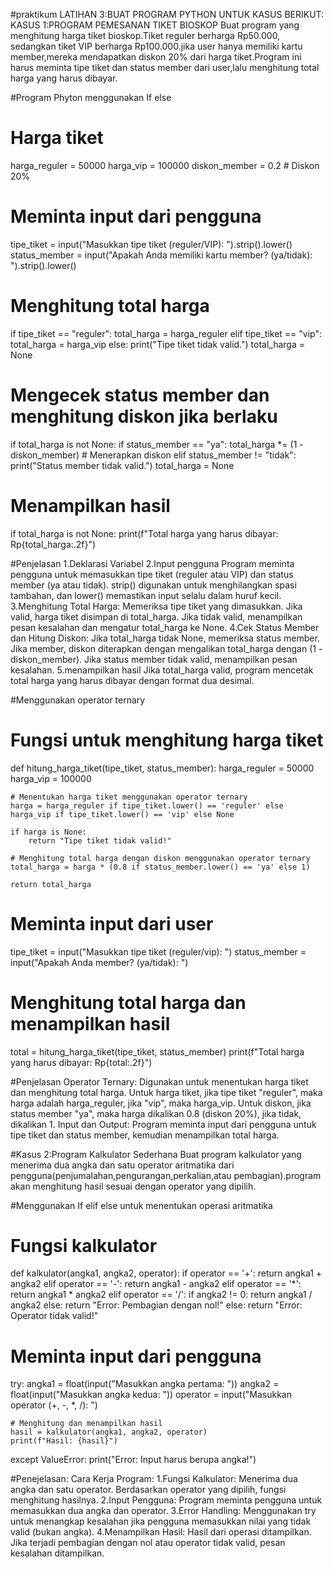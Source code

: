 #praktikum
LATIHAN 3:BUAT PROGRAM PYTHON UNTUK KASUS BERIKUT:
KASUS 1:PROGRAM PEMESANAN TIKET BIOSKOP
Buat program yang menghitung harga tiket bioskop.Tiket reguler berharga Rp50.000,
sedangkan tiket VIP berharga Rp100.000.jika user hanya memiliki kartu member,mereka
mendapatkan diskon 20% dari harga tiket.Program ini harus meminta tipe tiket dan status member dari user,lalu menghitung total harga yang harus dibayar.

#Program Phyton menggunakan If else
# Harga tiket
harga_reguler = 50000
harga_vip = 100000
diskon_member = 0.2  # Diskon 20%

# Meminta input dari pengguna
tipe_tiket = input("Masukkan tipe tiket (reguler/VIP): ").strip().lower()
status_member = input("Apakah Anda memiliki kartu member? (ya/tidak): ").strip().lower()

# Menghitung total harga
if tipe_tiket == "reguler":
    total_harga = harga_reguler
elif tipe_tiket == "vip":
    total_harga = harga_vip
else:
    print("Tipe tiket tidak valid.")
    total_harga = None

# Mengecek status member dan menghitung diskon jika berlaku
if total_harga is not None:
    if status_member == "ya":
        total_harga *= (1 - diskon_member)  # Menerapkan diskon
    elif status_member != "tidak":
        print("Status member tidak valid.")
        total_harga = None

# Menampilkan hasil
if total_harga is not None:
    print(f"Total harga yang harus dibayar: Rp{total_harga:.2f}")
    
#Penjelasan
1.Deklarasi Variabel
2.Input pengguna
Program meminta pengguna untuk memasukkan tipe tiket (reguler atau VIP) dan status member (ya atau tidak).
strip() digunakan untuk menghilangkan spasi tambahan, dan lower() memastikan input selalu dalam huruf kecil.
3.Menghitung Total Harga:
Memeriksa tipe tiket yang dimasukkan. Jika valid, harga tiket disimpan di total_harga. Jika tidak valid, menampilkan pesan kesalahan dan mengatur total_harga ke None.
4.Cek Status Member dan Hitung Diskon:
Jika total_harga tidak None, memeriksa status member. Jika member, diskon diterapkan dengan mengalikan total_harga dengan (1 - diskon_member). Jika status member tidak valid, menampilkan pesan kesalahan.
5.menampilkan hasil 
Jika total_harga valid, program mencetak total harga yang harus dibayar dengan format dua desimal.

#Menggunakan operator ternary
# Fungsi untuk menghitung harga tiket
def hitung_harga_tiket(tipe_tiket, status_member):
    harga_reguler = 50000
    harga_vip = 100000

    # Menentukan harga tiket menggunakan operator ternary
    harga = harga_reguler if tipe_tiket.lower() == 'reguler' else harga_vip if tipe_tiket.lower() == 'vip' else None

    if harga is None:
        return "Tipe tiket tidak valid!"

    # Menghitung total harga dengan diskon menggunakan operator ternary
    total_harga = harga * (0.8 if status_member.lower() == 'ya' else 1)
    
    return total_harga

# Meminta input dari user
tipe_tiket = input("Masukkan tipe tiket (reguler/vip): ")
status_member = input("Apakah Anda member? (ya/tidak): ")

# Menghitung total harga dan menampilkan hasil
total = hitung_harga_tiket(tipe_tiket, status_member)
print(f"Total harga yang harus dibayar: Rp{total:.2f}")

#Penjelasan
Operator Ternary: Digunakan untuk menentukan harga tiket dan menghitung total harga.
Untuk harga tiket, jika tipe tiket "reguler", maka harga adalah harga_reguler, jika "vip", maka harga_vip.
Untuk diskon, jika status member "ya", maka harga dikalikan 0.8 (diskon 20%), jika tidak, dikalikan 1.
Input dan Output: Program meminta input dari pengguna untuk tipe tiket dan status member, kemudian menampilkan total harga.

#Kasus 2:Program Kalkulator Sederhana
Buat program kalkulator yang menerima dua angka dan satu operator aritmatika dari pengguna(penjumalahan,pengurangan,perkalian,atau pembagian).program akan menghitung hasil sesuai dengan operator yang dipilih.

#Menggunakan If elif else untuk menentukan operasi aritmatika
# Fungsi kalkulator
def kalkulator(angka1, angka2, operator):
    if operator == '+':
        return angka1 + angka2
    elif operator == '-':
        return angka1 - angka2
    elif operator == '*':
        return angka1 * angka2
    elif operator == '/':
        if angka2 != 0:
            return angka1 / angka2
        else:
            return "Error: Pembagian dengan nol!"
    else:
        return "Error: Operator tidak valid!"

# Meminta input dari pengguna
try:
    angka1 = float(input("Masukkan angka pertama: "))
    angka2 = float(input("Masukkan angka kedua: "))
    operator = input("Masukkan operator (+, -, *, /): ")

    # Menghitung dan menampilkan hasil
    hasil = kalkulator(angka1, angka2, operator)
    print(f"Hasil: {hasil}")
except ValueError:
    print("Error: Input harus berupa angka!")
    
#Penejelasan:
Cara Kerja Program:
1.Fungsi Kalkulator: Menerima dua angka dan satu operator. Berdasarkan operator yang dipilih, fungsi menghitung hasilnya.
2.Input Pengguna: Program meminta pengguna untuk memasukkan dua angka dan operator.
3.Error Handling: Menggunakan try untuk menangkap kesalahan jika pengguna memasukkan nilai yang tidak valid (bukan angka).
4.Menampilkan Hasil: Hasil dari operasi ditampilkan. Jika terjadi pembagian dengan nol atau operator tidak valid, pesan kesalahan ditampilkan.
